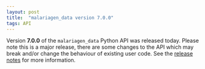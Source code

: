 ```yaml
---
layout: post
title:  "malariagen_data version 7.0.0"
tags: API
---
```


Version <strong>7.0.0</strong> of the `malariagen_data` Python API was
released today. Please note this is a major release, there are some
changes to the API which may break and/or change the behaviour of
existing user code. See the [release
notes](https://github.com/malariagen/malariagen-data-python/releases/tag/v7.0.0)
for more information.
